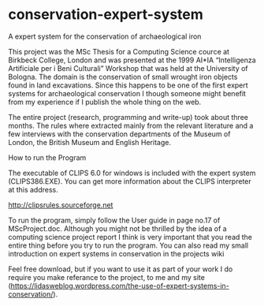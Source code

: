 conservation-expert-system
==========================

A expert system for the conservation of archaeological iron


This project was the MSc Thesis for a Computing Science cource at Birkbeck College, London and was presented at the 1999 AI*IA “Intelligenza Artificiale per i Beni Culturali” Workshop that was held at the University of Bologna. The domain is the conservation of small wrought iron objects found in land excavations. Since this happens to be one of the first expert systems for archaeological conservation I though someone might benefit from my experience if I publish the whole thing on the web.

The entire project (research, programming and write-up) took about three months. The rules where extracted mainly from the relevant literature and a few interviews with the conservation departments of the Museum of London, the British Museum and English Heritage.


How to run the Program

The executable of CLIPS 6.0 for windows is included with the expert system (CLIPS386.EXE).  You can get more information about the CLIPS interpreter at this address. 

http://clipsrules.sourceforge.net

To run the program, simply follow the User guide in page no.17 of MScProject.doc. Although you might not be thrilled by the idea of a computing science project report I think is very important that you read the entire thing before you try to run the program. You can also read my small introduction on expert systems in conservation in the projects wiki

Feel free download, but if you want to use it as part of your work I do require you make referance to the project, to me and my site (https://lidasweblog.wordpress.com/the-use-of-expert-systems-in-conservation/).
